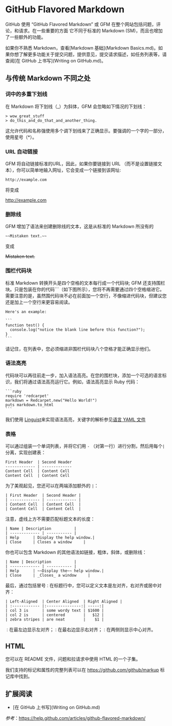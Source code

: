 GitHub Flavored Markdown
====

GitHub 使用 “GitHub Flavored Markdown” 或 GFM 在整个网站包括问题，评论，和请求。在一些重要的方面 它不同于标准的 Markdown (SM)，而且也增加了一些额外的功能。

如果你不熟悉 Markdown，查看[Markdown 基础](Markdown Basics.md)。如果你想了解更多功能关于提交问题，提供意见，提交请求描述，如任务列表等，请查阅[在 GitHub 上书写](Writing on GitHub.md)。

## 与传统  Markdown 不同之处

### 词中的多重下划线

在 Markdown 将下划线（_）为斜体，GFM 会忽略如下情况的下划线：

```
> wow_great_stuff
> do_this_and_do_that_and_another_thing.
```

这允许代码和名称强使用多个调下划线来了正确显示。要强调的一个字的一部分，使用星号（*）。

### URL 自动链接

GFM 将自动链接标准的URL，因此，如果你要链接到 URL （而不是设置链接文本），你可以简单地输入网址，它会变成一个链接到该网址:

```
http://example.com
```

将变成

http://example.com

### 删除线

GFM 增加了语法来创建删除线的文本，这是从标准的 Markdown 所没有的

```
~~Mistaken text.~~
```

变成

~~Mistaken text.~~


### 围栏代码块

标准 Markdown 转换开头是四个空格的文本每行成一个代码块; GFM 还支持围栏块。只是包装在你的代码```（如下图所示），您将不再需要通过四个空格缩进它。需要注意的是，虽然围代码块不必在前面加一个空行，不像缩进代码块，但建议您还是加上一个空行来更容易阅读。

	Here's an example:
	
	```
	function test() {
	  console.log("notice the blank line before this function?");
	}
	```

请记住，在列表中，您必须缩进非围栏代码块八个空格才能正确显示他们。

### 语法高亮

代码块可以再往前走一步，加入语法高亮。在您的围栏块，添加一个可选的语言标识，我们将通过语法高亮运行它。例如，语法高亮显示 Ruby 代码：

	```ruby
	require 'redcarpet'
	markdown = Redcarpet.new("Hello World!")
	puts markdown.to_html
	```
我们使用 [Linguist](https://github.com/github/linguist)来实现语法高亮，关键字的解析参见[语言 YAML 文件](https://github.com/github/linguist/blob/master/lib/linguist/languages.yml)

### 表格

可以通过组装一个单词列表，并将它们用 `-` （对第一行）进行分割，然后用每个`|`分离，实现创建表：

	First Header  | Second Header
	------------- | -------------
	Content Cell  | Content Cell
	Content Cell  | Content Cell

为了美观起见，您还可以在两端添加额外的 `|`：

	| First Header  | Second Header |
	| ------------- | ------------- |
	| Content Cell  | Content Cell  |
	| Content Cell  | Content Cell  |

注意，虚线上方不需要匹配标题文本的长度：

	| Name | Description          |
	| ------------- | ----------- |
	| Help      | Display the help window.|
	| Close     | Closes a window     |

你也可以包含 Markdown 的其他语法如链接，粗体，斜体，或删除线：

	| Name | Description          |
	| ------------- | ----------- |
	| Help      | ~~Display the~~ help window.|
	| Close     | _Closes_ a window     |

最后，通过包括冒号`：`在标题行中，您可以定义文本是左对齐，右对齐或居中对齐：

	| Left-Aligned  | Center Aligned  | Right Aligned |
	| :------------ |:---------------:| -----:|
	| col 3 is      | some wordy text | $1600 |
	| col 2 is      | centered        |   $12 |
	| zebra stripes | are neat        |    $1 |

`：`在最左边显示左对齐；`：`在最右边显示右对齐；`：`在两侧则显示中心对齐。

## HTML

您可以在 README 文件，问题和拉请求中使用 HTML 的一个子集。

我们支持的标记和属性的完整列表可以在 <https://github.com/github/markup> 标记库中找到。

## 扩展阅读

* [在 GitHub 上书写](Writing on GitHub.md)

*参考*：<https://help.github.com/articles/github-flavored-markdown/>

